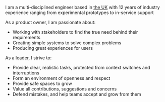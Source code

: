I am a multi-disciplined engineer based in [the UK](https://goo.gl/maps/8GXyjQeBX362) with 12 years of industry experience ranging from experimental prototypes to in-service support

As a product owner, I am passionate about:
- Working with stakeholders to find the true need behind their requirements
- Creating simple systems to solve complex problems
- Producing great experiences for users

As a leader, I strive to:
- Provide clear, realistic tasks, protected from context switches and interruptions
- Form an environment of openness and respect
- Provide safe spaces to grow
- Value all contributions, suggestions and concerns
- Defend mistakes, and help teams accept and grow from them